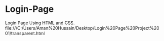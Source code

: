 # Login-Page
Login Page Using HTML and CSS.
file:///C:/Users/Aman%20Hussain/Desktop/Login%20Page%20Project%2001/transparent.html 
